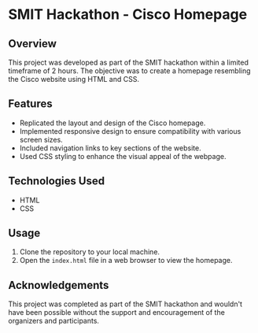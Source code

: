 # SMIT Hackathon - Cisco Homepage

## Overview
This project was developed as part of the SMIT hackathon within a limited timeframe of 2 hours. The objective was to create a homepage resembling the Cisco website using HTML and CSS.

## Features
- Replicated the layout and design of the Cisco homepage.
- Implemented responsive design to ensure compatibility with various screen sizes.
- Included navigation links to key sections of the website.
- Used CSS styling to enhance the visual appeal of the webpage.

## Technologies Used
- HTML
- CSS

## Usage
1. Clone the repository to your local machine.
2. Open the `index.html` file in a web browser to view the homepage.

## Acknowledgements
This project was completed as part of the SMIT hackathon and wouldn't have been possible without the support and encouragement of the organizers and participants.

